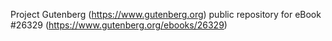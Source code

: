 Project Gutenberg (https://www.gutenberg.org) public repository for eBook #26329 (https://www.gutenberg.org/ebooks/26329)
